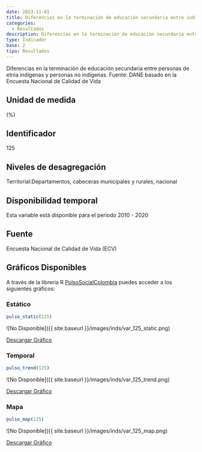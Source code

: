 ```yaml
---
date: 2023-11-01
title: Diferencias en la terminación de educación secundaria entre indígenas y no indígenas (dpto)
categories:
  - Resultados
description: Diferencias en la terminación de educación secundaria entre indígenas y no indígenas
type: Indicador
base: 2
tipo: Resultados
--- 
```


Diferencias en la terminación de educación secundaria entre personas de etnia indígenas y personas no indígenas.
Fuente: DANE basado en la Encuesta Nacional de Calidad de Vida

## Unidad de medida
(%)

## Identificador
125

## Niveles de desagregación
Territorial:Departamentos, cabeceras municipales y rurales, nacional

## Disponibilidad temporal
Esta variable está disponible para el periodo 2010 - 2020

## Fuente
Encuesta Nacional de Calidad de Vida (ECV)

## Gráficos Disponibles

A través de la libreria R [PulsoSocialColombia](https://github.com/pulsosocialcolombia/PulsoSocialColombia) puedes acceder a los siguientes gráficos:

### Estático

``` R
pulso_static(125)
```

![No Disponible]({{ site.baseurl }}/images/inds/var_125_static.png)

<a href='{{ site.baseurl }}/images/inds/var_125_static.png'>Descargar Gráfico</a>

### Temporal

``` R
pulso_trend(125)
```

![No Disponible]({{ site.baseurl }}/images/inds/var_125_trend.png)

<a href='{{ site.baseurl }}/images/inds/var_125_trend.png'>Descargar Gráfico</a>

### Mapa

``` R
pulso_map(125)
```

![No Disponible]({{ site.baseurl }}/images/inds/var_125_map.png)

<a href='{{ site.baseurl }}/images/inds/var_125_map.png'>Descargar Gráfico</a>